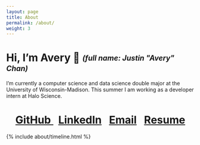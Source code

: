 ```yaml
---
layout: page
title: About
permalink: /about/
weight: 3
---
```

# Hi, I’m Avery 👋 <sub><sup>_(full name: Justin "Avery" Chan)_</sup></sub>

I’m currently a computer science and data science double major at the University of Wisconsin-Madison. This summer I am working as a developer intern at Halo Science.

<!-- ## Info: **[GitHub](https://github.com/Avery2) | [LinkedIn](https://www.linkedin.com/in/avery2) | [Email](mailto:justinaverychan@gmail.com) | [Resume](https://www.averychan.site/normal-resume/Justin_Avery_Chan_Resume.pdf)** -->

<!-- ## [<i class="fab fa-github"></i> GitHub](https://github.com/Avery2) | [<i class="fab fa-linkedin"></i> LinkedIn](https://www.linkedin.com/in/avery2) | [<i class="fas fa-envelope"></i> Email](mailto:justinaverychan@gmail.com) | [<i class="fas fa-file"></i> Resume](https://www.averychan.site/normal-resume/Justin_Avery_Chan_Resume.pdf) -->
<h1><div align="center">
    <a href="https://github.com/Avery2"><i class="fab fa-github"></i> GitHub </a>
    &nbsp;
    <a href="https://www.linkedin.com/in/avery2"><i class="fab fa-linkedin"></i> LinkedIn</a>
    &nbsp;
    <a href="mailto:justinaverychan@gmail.com"><i class="fas fa-envelope"></i> Email</a>
    &nbsp;
    <a href="https://www.averychan.site/normal-resume/Justin_Avery_Chan_Resume.pdf"><i class="fas fa-file"></i> Resume</a>
</div></h1>

<!-- Badges -->
<!-- <div align="center">
    <a href="https://github.com/Avery2"><img alt="GitHub" src="https://img.shields.io/badge/GitHub-%230077B5.svg?style=flat&logo=github&logoColor=white&color=25292E"/></a>
    <a href="https://www.linkedin.com/in/avery2"><img alt="LinkedIn" src="https://img.shields.io/badge/Justin_Chan-%230077B5.svg?style=flat&logo=linkedin&logoColor=white"/></a>
    <a href="mailto:justinaverychan@gmail.com"><img alt="Email" src="https://img.shields.io/badge/justinaverychan@gmail.com-D14836?style=flat&logo=gmail&logoColor=white"/></a>
    <a href="https://www.averychan.site"><img alt="Website" src="https://img.shields.io/website?down_color=lightgrey&down_message=offline&label=averychan.site&up_color=green&up_message=online&url=https%3A%2F%2Fwww.averychan.site"/></a>
    <a href="https://www.averychan.site/normal-resume/Justin_Avery_Chan_Resume.pdf"><img alt="Resume" src="https://img.shields.io/badge/Resume_(last_updated)-Jul_2021-green"/></a>
</div> -->

<!-- <div class="row">
{% include about/skills.html title="Programming Interests" source=site.data.programming-skills %}
{% include about/skills.html title="Other Interests" source=site.data.other-skills %}
</div> -->

<div class="row">
{% include about/timeline.html %}
</div>